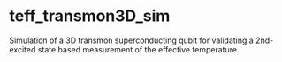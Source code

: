 # teff_transmon3D_sim
Simulation of a 3D transmon superconducting qubit for validating a 2nd-excited state based measurement of the effective temperature.

